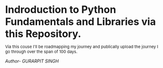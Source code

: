 <B><font size="6">Indroduction to Python Fundamentals and Libraries via this Repository.</font></B><BR>

<font size="-1" >Via this couse I'll be roadmapping my journey and publically upload the journey I go through over the span of 100 days.</font>

<I>Author- GURARPIT SINGH<I>
